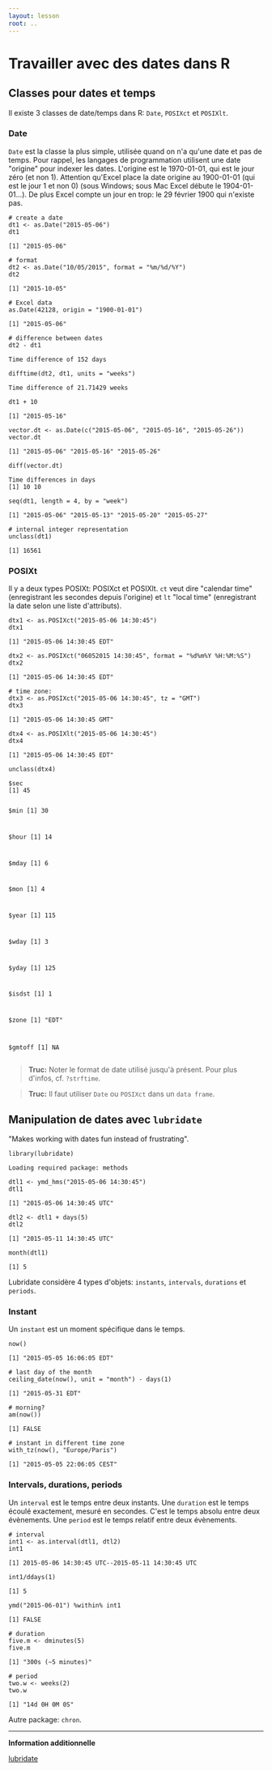 ```yaml
---
layout: lesson
root: ..
---
```




# Travailler avec des dates dans R

## Classes pour dates et temps

Il existe 3 classes de date/temps dans R: `Date`, `POSIXct` et `POSIXlt`.

### Date

`Date` est la classe la plus simple, utilisée quand on n'a qu'une date et pas de
temps.
Pour rappel, les langages de programmation utilisent une date "origine" pour
indexer les dates.
L'origine est le 1970-01-01, qui est le jour zéro (et non 1).
Attention qu'Excel place la date origine au 1900-01-01 (qui est le jour 1 et non
0) (sous Windows; sous Mac Excel débute le 1904-01-01...).
De plus Excel compte un jour en trop: le 29 février 1900 qui n'existe pas.


<pre class='in'><code># create a date
dt1 <- as.Date("2015-05-06")
dt1</code></pre>



<div class='out'><pre class='out'><code>[1] "2015-05-06"
</code></pre></div>



<pre class='in'><code># format
dt2 <- as.Date("10/05/2015", format = "%m/%d/%Y")
dt2</code></pre>



<div class='out'><pre class='out'><code>[1] "2015-10-05"
</code></pre></div>



<pre class='in'><code># Excel data
as.Date(42128, origin = "1900-01-01")</code></pre>



<div class='out'><pre class='out'><code>[1] "2015-05-06"
</code></pre></div>



<pre class='in'><code># difference between dates
dt2 - dt1</code></pre>



<div class='out'><pre class='out'><code>Time difference of 152 days
</code></pre></div>



<pre class='in'><code>difftime(dt2, dt1, units = "weeks")</code></pre>



<div class='out'><pre class='out'><code>Time difference of 21.71429 weeks
</code></pre></div>



<pre class='in'><code>dt1 + 10</code></pre>



<div class='out'><pre class='out'><code>[1] "2015-05-16"
</code></pre></div>



<pre class='in'><code>vector.dt <- as.Date(c("2015-05-06", "2015-05-16", "2015-05-26"))
vector.dt</code></pre>



<div class='out'><pre class='out'><code>[1] "2015-05-06" "2015-05-16" "2015-05-26"
</code></pre></div>



<pre class='in'><code>diff(vector.dt)</code></pre>



<div class='out'><pre class='out'><code>Time differences in days
[1] 10 10
</code></pre></div>



<pre class='in'><code>seq(dt1, length = 4, by = "week")</code></pre>



<div class='out'><pre class='out'><code>[1] "2015-05-06" "2015-05-13" "2015-05-20" "2015-05-27"
</code></pre></div>



<pre class='in'><code># internal integer representation
unclass(dt1)</code></pre>



<div class='out'><pre class='out'><code>[1] 16561
</code></pre></div>

### POSIXt

Il y a deux types POSIXt: POSIXct et POSIXlt.
`ct` veut dire "calendar time" (enregistrant les secondes depuis l'origine) et
`lt` "local time" (enregistrant la date selon une liste d'attributs).



<pre class='in'><code>dtx1 <- as.POSIXct("2015-05-06 14:30:45")
dtx1</code></pre>



<div class='out'><pre class='out'><code>[1] "2015-05-06 14:30:45 EDT"
</code></pre></div>



<pre class='in'><code>dtx2 <- as.POSIXct("06052015 14:30:45", format = "%d%m%Y %H:%M:%S")
dtx2</code></pre>



<div class='out'><pre class='out'><code>[1] "2015-05-06 14:30:45 EDT"
</code></pre></div>



<pre class='in'><code># time zone:
dtx3 <- as.POSIXct("2015-05-06 14:30:45", tz = "GMT")
dtx3</code></pre>



<div class='out'><pre class='out'><code>[1] "2015-05-06 14:30:45 GMT"
</code></pre></div>



<pre class='in'><code>dtx4 <- as.POSIXlt("2015-05-06 14:30:45")
dtx4</code></pre>



<div class='out'><pre class='out'><code>[1] "2015-05-06 14:30:45 EDT"
</code></pre></div>



<pre class='in'><code>unclass(dtx4)</code></pre>



<div class='out'><pre class='out'><code>$sec
[1] 45

$min
[1] 30

$hour
[1] 14

$mday
[1] 6

$mon
[1] 4

$year
[1] 115

$wday
[1] 3

$yday
[1] 125

$isdst
[1] 1

$zone
[1] "EDT"

$gmtoff
[1] NA
</code></pre></div>

> **Truc:** Noter le format de date utilisé jusqu'à présent. Pour plus d'infos,
> cf. `?strftime`.

> **Truc:** Il faut utiliser `Date` ou `POSIXct` dans un `data frame`.

## Manipulation de dates avec `lubridate`

"Makes working with dates fun instead of frustrating".


<pre class='in'><code>library(lubridate)</code></pre>



<div class='out'><pre class='out'><code>Loading required package: methods
</code></pre></div>



<pre class='in'><code>dtl1 <- ymd_hms("2015-05-06 14:30:45")
dtl1</code></pre>



<div class='out'><pre class='out'><code>[1] "2015-05-06 14:30:45 UTC"
</code></pre></div>



<pre class='in'><code>dtl2 <- dtl1 + days(5)
dtl2</code></pre>



<div class='out'><pre class='out'><code>[1] "2015-05-11 14:30:45 UTC"
</code></pre></div>



<pre class='in'><code>month(dtl1)</code></pre>



<div class='out'><pre class='out'><code>[1] 5
</code></pre></div>

Lubridate considère 4 types d'objets: `instants`, `intervals`, `durations` et
`periods`.

### Instant

Un `instant` est un moment spécifique dans le temps.


<pre class='in'><code>now()</code></pre>



<div class='out'><pre class='out'><code>[1] "2015-05-05 16:06:05 EDT"
</code></pre></div>



<pre class='in'><code># last day of the month
ceiling_date(now(), unit = "month") - days(1)</code></pre>



<div class='out'><pre class='out'><code>[1] "2015-05-31 EDT"
</code></pre></div>



<pre class='in'><code># morning?
am(now())</code></pre>



<div class='out'><pre class='out'><code>[1] FALSE
</code></pre></div>



<pre class='in'><code># instant in different time zone
with_tz(now(), "Europe/Paris")</code></pre>



<div class='out'><pre class='out'><code>[1] "2015-05-05 22:06:05 CEST"
</code></pre></div>

### Intervals, durations, periods

Un `interval` est le temps entre deux instants.
Une `duration` est le temps écoulé exactement, mesuré en secondes.
C'est le temps absolu entre  deux évènements.
Une `period` est le temps relatif entre deux évènements.


<pre class='in'><code># interval
int1 <- as.interval(dtl1, dtl2)
int1</code></pre>



<div class='out'><pre class='out'><code>[1] 2015-05-06 14:30:45 UTC--2015-05-11 14:30:45 UTC
</code></pre></div>



<pre class='in'><code>int1/ddays(1)</code></pre>



<div class='out'><pre class='out'><code>[1] 5
</code></pre></div>



<pre class='in'><code>ymd("2015-06-01") %within% int1</code></pre>



<div class='out'><pre class='out'><code>[1] FALSE
</code></pre></div>



<pre class='in'><code># duration
five.m <- dminutes(5)
five.m</code></pre>



<div class='out'><pre class='out'><code>[1] "300s (~5 minutes)"
</code></pre></div>



<pre class='in'><code># period
two.w <- weeks(2)
two.w</code></pre>



<div class='out'><pre class='out'><code>[1] "14d 0H 0M 0S"
</code></pre></div>

Autre package: `chron`.

---
**Information additionnelle**

[lubridate](http://www.jstatsoft.org/v40/i03/paper)
